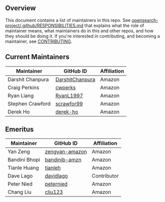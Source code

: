 ## Overview

This document contains a list of maintainers in this repo. See [opensearch-project/.github/RESPONSIBILITIES.md](https://github.com/opensearch-project/.github/blob/main/RESPONSIBILITIES.md#maintainer-responsibilities) that explains what the role of maintainer means, what maintainers do in this and other repos, and how they should be doing it. If you're interested in contributing, and becoming a maintainer, see [CONTRIBUTING](CONTRIBUTING.md).

## Current Maintainers

| Maintainer       | GitHub ID                                             | Affiliation |
| ---------------- | ----------------------------------------------------- | ----------- |
| Darshit Chanpura | [DarshitChanpura](https://github.com/DarshitChanpura) | Amazon      |
| Craig Perkins    | [cwperks](https://github.com/cwperks)                 | Amazon      |
| Ryan Liang       | [RyanL1997](https://github.com/RyanL1997)             | Amazon      |
| Stephen Crawford | [scrawfor99](https://github.com/stephen-crawford)     | Amazon      |
| Derek Ho         | [derek-ho](https://github.com/derek-ho)               | Amazon      |

## Emeritus

| Maintainer    | GitHub ID                                           | Affiliation |
| ------------- | --------------------------------------------------- | ----------- |
| Yan Zeng      | [zengyan-amazon](https://github.com/zengyan-amazon) | Amazon      |
| Bandini Bhopi | [bandinib-amzn](https://github.com/bandinib-amzn)   | Amazon      |
| Tianle Huang  | [tianleh](https://github.com/tianleh)               | Amazon      |
| Dave Lago     | [davidlago](https://github.com/davidlago)           | Contributor |
| Peter Nied    | [peternied](https://github.com/peternied)           | Amazon      |
| Chang Liu     | [cliu123](https://github.com/cliu123)               | Amazon      |

